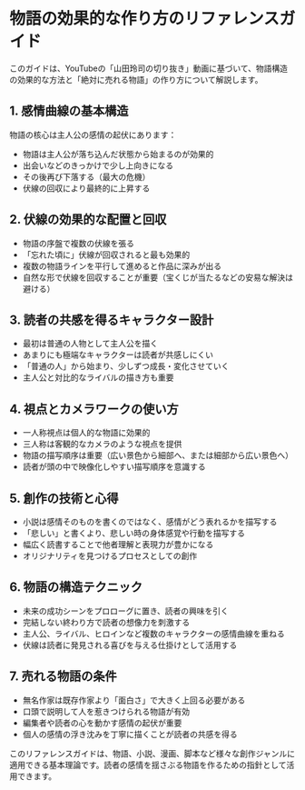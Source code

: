 # 物語の効果的な作り方のリファレンスガイド

このガイドは、YouTubeの「山田玲司の切り抜き」動画に基づいて、物語構造の効果的な方法と「絶対に売れる物語」の作り方について解説します。

## 1. 感情曲線の基本構造

物語の核心は主人公の感情の起伏にあります：

- 物語は主人公が落ち込んだ状態から始まるのが効果的
- 出会いなどのきっかけで少し上向きになる
- その後再び下落する（最大の危機）
- 伏線の回収により最終的に上昇する

## 2. 伏線の効果的な配置と回収

- 物語の序盤で複数の伏線を張る
- 「忘れた頃に」伏線が回収されると最も効果的
- 複数の物語ラインを平行して進めると作品に深みが出る
- 自然な形で伏線を回収することが重要（宝くじが当たるなどの安易な解決は避ける）

## 3. 読者の共感を得るキャラクター設計

- 最初は普通の人物として主人公を描く
- あまりにも極端なキャラクターは読者が共感しにくい
- 「普通の人」から始まり、少しずつ成長・変化させていく
- 主人公と対比的なライバルの描き方も重要

## 4. 視点とカメラワークの使い方

- 一人称視点は個人的な物語に効果的
- 三人称は客観的なカメラのような視点を提供
- 物語の描写順序は重要（広い景色から細部へ、または細部から広い景色へ）
- 読者が頭の中で映像化しやすい描写順序を意識する

## 5. 創作の技術と心得

- 小説は感情そのものを書くのではなく、感情がどう表れるかを描写する
- 「悲しい」と書くより、悲しい時の身体感覚や行動を描写する
- 幅広く読書することで他者理解と表現力が豊かになる
- オリジナリティを見つけるプロセスとしての創作

## 6. 物語の構造テクニック

- 未来の成功シーンをプロローグに置き、読者の興味を引く
- 完結しない終わり方で読者の想像力を刺激する
- 主人公、ライバル、ヒロインなど複数のキャラクターの感情曲線を重ねる
- 伏線は読者に発見される喜びを与える仕掛けとして活用する

## 7. 売れる物語の条件

- 無名作家は既存作家より「面白さ」で大きく上回る必要がある
- 口頭で説明して人を惹きつけられる物語が有効
- 編集者や読者の心を動かす感情の起伏が重要
- 個人の感情の浮き沈みを丁寧に描くことが読者の共感を得る

このリファレンスガイドは、物語、小説、漫画、脚本など様々な創作ジャンルに適用できる基本理論です。読者の感情を揺さぶる物語を作るための指針として活用できます。